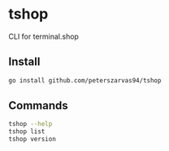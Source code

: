 # tshop

CLI for terminal.shop

## Install

```bash
go install github.com/peterszarvas94/tshop
```

## Commands

```bash
tshop --help
tshop list
tshop version
```
